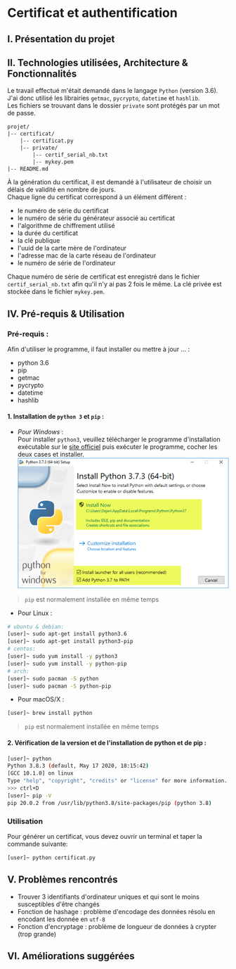 # Certificat et authentification
## I. Présentation du projet

## II. Technologies utilisées, Architecture & Fonctionnalités
Le travail effectué m'était demandé dans le langage `Python` (version 3.6). J'ai donc utilisé les librairies `getmac`, `pycrypto`, `datetime` et `hashlib`.  
Les fichiers se trouvant dans le dossier `private` sont protégés par un mot de passe.
```
projet/
|-- certificat/
    |-- certificat.py
    |-- private/
        |-- certif_serial_nb.txt
        |-- mykey.pem
|-- README.md
```
À la génération du certificat, il est demandé à l'utilisateur de choisir un délais de validité en nombre de jours.  
Chaque ligne du certificat correspond à un élément différent :
* le numéro de série du certificat  
* le numéro de série du générateur associé au certificat
* l'algorithme de chiffrement utilisé
* la durée du certificat
* la clé publique
* l'uuid de la carte mère de l'ordinateur
* l'adresse mac de la carte réseau de l'ordinateur
* le numéro de série de l'ordinateur  

Chaque numéro de série de certificat est enregistré dans le fichier `certif_serial_nb.txt` afin qu'il n'y ai pas 2 fois le même.
La clé privée est stockée dans le fichier `mykey.pem`.

## IV. Pré-requis & Utilisation
### Pré-requis :
Afin d'utiliser le programme, il faut installer ou mettre à jour ... :
* python 3.6
* pip
* getmac
* pycrypto
* datetime
* hashlib
#### 1. Installation de `python 3` et `pip` :
* _Pour Windows_ :  
Pour installer `python3`, veuillez télécharger le programme d'installation exécutable sur le [site officiel](https://www.python.org/downloads/) puis exécuter le programme, cocher les deux cases et installer.  
![install](python-setup.png)
>`pip` est normalement installée en même temps

* Pour Linux :  
```bash
# ubuntu & debian:
[user]~ sudo apt-get install python3.6
[user]~ sudo apt-get install python3-pip
# centos:
[user]~ sudo yum install -y python3
[user]~ sudo yum install -y python-pip
# arch:
[user]~ sudo pacman -S python
[user]~ sudo pacman -S python-pip
```
* Pour macOS/X :
```bash
[user]~ brew install python
```
>`pip` est normalement installée en même temps
#### 2. Vérification de la version et de l'installation de python et de pip :
```bash
[user]~ python
Python 3.8.3 (default, May 17 2020, 18:15:42) 
[GCC 10.1.0] on linux
Type "help", "copyright", "credits" or "license" for more information.
>>> ctrl+D
[user]~ pip -V
pip 20.0.2 from /usr/lib/python3.8/site-packages/pip (python 3.8)
```
### Utilisation
Pour générer un certificat, vous devez ouvrir un terminal et taper la commande suivante:
```bash
[user]~ python certificat.py
```
## V. Problèmes rencontrés
* Trouver 3 identifiants d'ordinateur uniques et qui sont le moins susceptibles d'être changés
* Fonction de hashage : problème d'encodage des données résolu en encodant les donnée en `utf-8`
* Fonction d'encryptage : problème de longueur de données à crypter (trop grande)

## VI. Améliorations suggérées